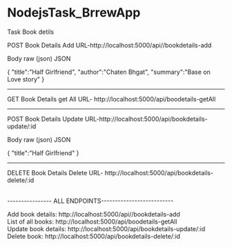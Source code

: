 # NodejsTask_BrrewApp
Task Book detils

POST
Book Details Add
URL-http://localhost:5000/api//bookdetails-add

Body
raw (json)
JSON

{
    "title":"Half Girlfriend",
    "author":"Chaten Bhgat",
    "summary":"Base on Love story"
}

<hr>
GET
Book Details get All
URL- http://localhost:5000/api/boodetails-getAll
<hr>

POST
Book Details Update
URL-http://localhost:5000/api/bookdetails-update/:id

Body
raw (json)
JSON

{
    "title":"Half Girlfriend"
}
<hr>

DELETE
Book Details Delete
URL- http://localhost:5000/api/bookdetails-delete/:id

<br>
---------------- ALL ENDPOINTS--------------------------

Add book details: http://localhost:5000/api//bookdetails-add <br>
List of all books: http://localhost:5000/api/boodetails-getAll <br>
Update book details: http://localhost:5000/api/bookdetails-update/:id <br>
Delete book: http://localhost:5000/api/bookdetails-delete/:id 

